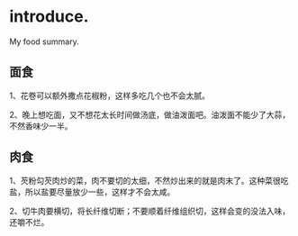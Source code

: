 # introduce.
My food summary.

## 面食
1、花卷可以额外撒点花椒粉，这样多吃几个也不会太腻。

2、晚上想吃面，又不想花太长时间做汤底，做油泼面吧。油泼面不能少了大蒜，不然香味少一半。


## 肉食
1、芡粉勾芡肉炒的菜，肉不要切的太细，不然炒出来的就是肉末了。这种菜很吃盐，所以盐要尽量放少一些，这样才不会太咸。

2、切牛肉要横切，将长纤维切断；不要顺着纤维组织切，这样会变的没法入味，还嚼不烂。